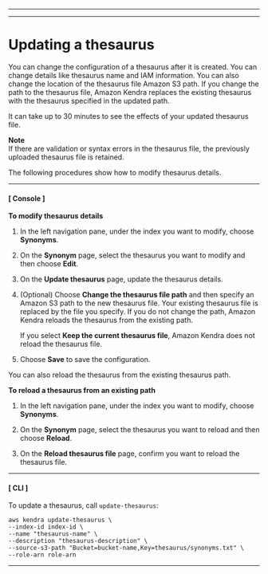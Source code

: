 --------

--------

# Updating a thesaurus<a name="index-synonyms-update"></a>

You can change the configuration of a thesaurus after it is created\. You can change details like thesaurus name and IAM information\. You can also change the location of the thesaurus file Amazon S3 path\. If you change the path to the thesaurus file, Amazon Kendra replaces the existing thesaurus with the thesaurus specified in the updated path\. 

It can take up to 30 minutes to see the effects of your updated thesaurus file\. 

**Note**  
If there are validation or syntax errors in the thesaurus file, the previously uploaded thesaurus file is retained\. 

The following procedures show how to modify thesaurus details\. 

------
#### [ Console ]

**To modify thesaurus details**

1. In the left navigation pane, under the index you want to modify, choose **Synonyms**\. 

1. On the **Synonym** page, select the thesaurus you want to modify and then choose **Edit**\. 

1. On the **Update thesaurus** page, update the thesaurus details\. 

1. \(Optional\) Choose **Change the thesaurus file path** and then specify an Amazon S3 path to the new thesaurus file\. Your existing thesaurus file is replaced by the file you specify\. If you do not change the path, Amazon Kendra reloads the thesaurus from the existing path\. 

   If you select **Keep the current thesaurus file**, Amazon Kendra does not reload the thesaurus file\. 

1. Choose **Save** to save the configuration\. 

You can also reload the thesaurus from the existing thesaurus path\. 

**To reload a thesaurus from an existing path**

1. In the left navigation pane, under the index you want to modify, choose **Synonyms**\. 

1. On the **Synonym** page, select the thesaurus you want to reload and then choose **Reload**\. 

1. On the **Reload thesaurus file** page, confirm you want to reload the thesaurus file\. 

------
#### [ CLI ]

To update a thesaurus, call `update-thesaurus`: 

```
aws kendra update-thesaurus \
--index-id index-id \
--name "thesaurus-name" \
--description "thesaurus-description" \
--source-s3-path "Bucket=bucket-name,Key=thesaurus/synonyms.txt" \
--role-arn role-arn
```

------